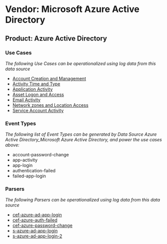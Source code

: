 Vendor: Microsoft Azure Active Directory
========================================
Product: Azure Active Directory
-------------------------------

### Use Cases

_The following Use Cases can be operationalized using log data from this data source_

* [Account Creation and Management](usecase_account_creation_and_management.md)
* [Activity Time  and Type](usecase_activity_time__and_type.md)
* [Application Activity](usecase_application_activity.md)
* [Asset Logon and Access](usecase_asset_logon_and_access.md)
* [Email Activity](usecase_email_activity.md)
* [Network zones and Location Access](usecase_network_zones_and_location_access.md)
* [Service Account Activity](usecase_service_account_activity.md)


### Event Types

_The following list of Event Types can be generated by Data Source Azure Active Directory_Microsoft Azure Active Directory, and power the use cases above:_

- account-password-change
- app-activity
- app-login
- authentication-failed
- failed-app-login


### Parsers

_The following Parsers can be operationalized using log data from this data source_

* [cef-azure-ad-app-login](parserContent_cef-azure-ad-app-login.md)
* [cef-azure-auth-failed](parserContent_cef-azure-auth-failed.md)
* [cef-azure-password-change](parserContent_cef-azure-password-change.md)
* [s-azure-ad-app-login](parserContent_s-azure-ad-app-login.md)
* [s-azure-ad-app-login-2](parserContent_s-azure-ad-app-login-2.md)
